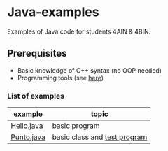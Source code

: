 # Java-examples
Examples of Java code for students 4AIN & 4BIN.
## Prerequisites
* Basic knowledge of C++ syntax (no OOP needed)
* Programming tools (see [here](tools.md))
### List of examples
| example                           | topic                                                   |
| --------------------------------- | ------------------------------------------------------- |
| [Hello.java](examples/Hello.java) | basic program                                           |
| [Punto.java](examples/Punto.java) | basic class and [test program](examples/TestPunto.java) |